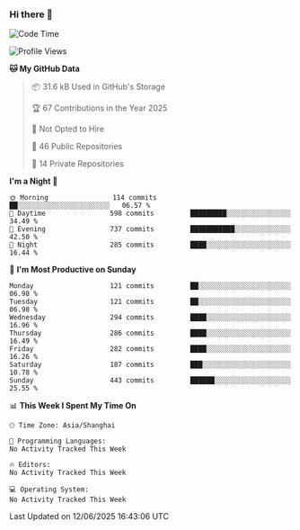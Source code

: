 ### Hi there 👋

<!--
**robinWongM/robinWongM** is a ✨ _special_ ✨ repository because its `README.md` (this file) appears on your GitHub profile.

Here are some ideas to get you started:

- 🔭 I’m currently working on ...
- 🌱 I’m currently learning ...
- 👯 I’m looking to collaborate on ...
- 🤔 I’m looking for help with ...
- 💬 Ask me about ...
- 📫 How to reach me: ...
- 😄 Pronouns: ...
- ⚡ Fun fact: ...
-->

<!--START_SECTION:waka-->
![Code Time](http://img.shields.io/badge/Code%20Time-266%20hrs%2026%20mins-blue)

![Profile Views](http://img.shields.io/badge/Profile%20Views-0-blue)

**🐱 My GitHub Data** 

> 📦 31.6 kB Used in GitHub's Storage 
 > 
> 🏆 67 Contributions in the Year 2025
 > 
> 🚫 Not Opted to Hire
 > 
> 📜 46 Public Repositories 
 > 
> 🔑 14 Private Repositories 
 > 
**I'm a Night 🦉** 

```text
🌞 Morning                114 commits         ██░░░░░░░░░░░░░░░░░░░░░░░   06.57 % 
🌆 Daytime                598 commits         █████████░░░░░░░░░░░░░░░░   34.49 % 
🌃 Evening                737 commits         ███████████░░░░░░░░░░░░░░   42.50 % 
🌙 Night                  285 commits         ████░░░░░░░░░░░░░░░░░░░░░   16.44 % 
```
📅 **I'm Most Productive on Sunday** 

```text
Monday                   121 commits         ██░░░░░░░░░░░░░░░░░░░░░░░   06.98 % 
Tuesday                  121 commits         ██░░░░░░░░░░░░░░░░░░░░░░░   06.98 % 
Wednesday                294 commits         ████░░░░░░░░░░░░░░░░░░░░░   16.96 % 
Thursday                 286 commits         ████░░░░░░░░░░░░░░░░░░░░░   16.49 % 
Friday                   282 commits         ████░░░░░░░░░░░░░░░░░░░░░   16.26 % 
Saturday                 187 commits         ███░░░░░░░░░░░░░░░░░░░░░░   10.78 % 
Sunday                   443 commits         ██████░░░░░░░░░░░░░░░░░░░   25.55 % 
```


📊 **This Week I Spent My Time On** 

```text
🕑︎ Time Zone: Asia/Shanghai

💬 Programming Languages: 
No Activity Tracked This Week

🔥 Editors: 
No Activity Tracked This Week

💻 Operating System: 
No Activity Tracked This Week
```


 Last Updated on 12/06/2025 16:43:06 UTC
<!--END_SECTION:waka-->
